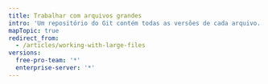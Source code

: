 ```yaml
---
title: Trabalhar com arquivos grandes
intro: 'Um repositório do Git contém todas as versões de cada arquivo. Porém, para alguns tipos de arquivo, isso não é prático. Várias revisões de arquivos grandes aumentam o tempo de clone e fetch para outros usuários de um repositório.'
mapTopic: true
redirect_from:
  - /articles/working-with-large-files
versions:
  free-pro-team: '*'
  enterprise-server: '*'
---
```


